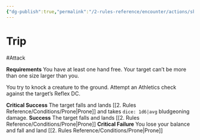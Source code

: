 ```yaml
---
{"dg-publish":true,"permalink":"/2-rules-reference/encounter/actions/skill-actions/trip/","noteIcon":""}
---
```


# Trip
#Attack

**Requirements** You have at least one hand free. Your target can’t be more than one size larger than you.

You try to knock a creature to the ground. Attempt an Athletics check against the target’s Reflex DC.

**Critical Success** The target falls and lands [[2. Rules Reference/Conditions/Prone\|Prone]] and takes `dice: 1d6|avg` bludgeoning damage.
**Success** The target falls and lands [[2. Rules Reference/Conditions/Prone\|Prone]] 
**Critical Failure** You lose your balance and fall and land [[2. Rules Reference/Conditions/Prone\|Prone]] 